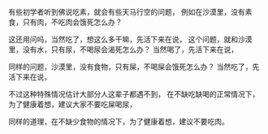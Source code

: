 有些初学者听到佛说吃素，就会有些天马行空的问题，
例如在沙漠里，没有素食，只有肉，不吃肉会饿死怎么办？

这还用问吗，当然吃了，想这么多干嘛，先活下来在说，
这个问题，就和沙漠里，没有水，只有尿，不喝尿会渴死怎么办？
当然喝了，先活下来在说，

同样的问题，沙漠里，没有食物，只有屎，不喝屎会饿死怎么办？
当然吃了，先活下来在说，

不过这种特殊情况估计大部分人这辈子都遇不到，
在不缺吃缺喝的正常情况下，为了健康着想，建议大家不要吃屎喝尿，

同样的道理，在不缺少食物的情况下，为了健康着想，建议不要吃肉。